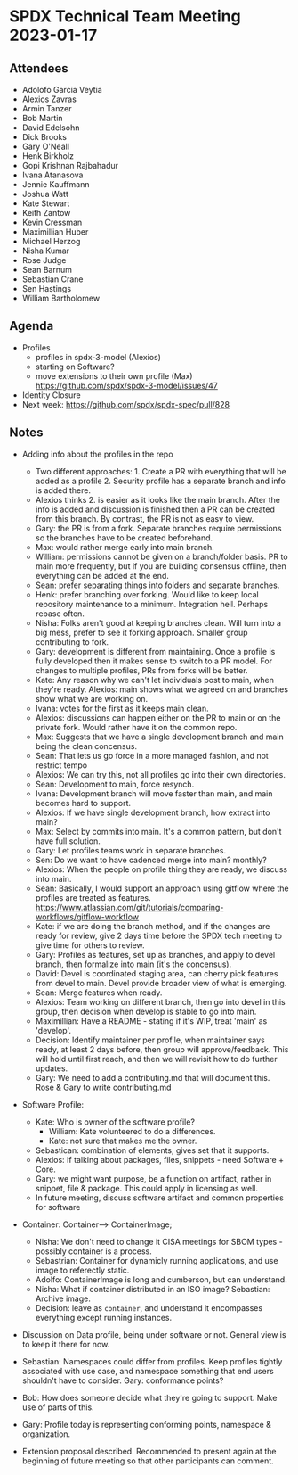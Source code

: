 # SPDX Technical Team Meeting 2023-01-17 

## Attendees
* Adolofo Garcia Veytia
* Alexios Zavras
* Armin Tanzer
* Bob Martin
* David Edelsohn
* Dick Brooks
* Gary O'Neall
* Henk Birkholz
* Gopi Krishnan Rajbahadur
* Ivana Atanasova
* Jennie Kauffmann
* Joshua Watt
* Kate Stewart
* Keith Zantow
* Kevin Cressman
* Maximillian Huber
* Michael Herzog
* Nisha Kumar
* Rose Judge
* Sean Barnum
* Sebastian Crane
* Sen Hastings
* William Bartholomew

## Agenda
* Profiles
  * profiles in spdx-3-model (Alexios) 
  * starting on Software?
  * move extensions to their own profile (Max) https://github.com/spdx/spdx-3-model/issues/47
* Identity Closure
* Next week: https://github.com/spdx/spdx-spec/pull/828

## Notes
* Adding info about the profiles in the repo
  * Two different approaches: 1. Create a PR with everything that will be added as a profile 2. Security profile has a separate branch and info is added there.
  * Alexios thinks 2. is easier as it looks like the main branch. After the info is added and discussion is finished then a PR can be created from this branch. By contrast, the PR is not as easy to view.
  * Gary: the PR is from a fork. Separate branches require permissions so the branches have to be created beforehand.
  * Max: would rather merge early into main branch.
  * William: permissions cannot be given on a branch/folder basis. PR to main more frequently, but if you are building consensus offline, then everything can be added at the end.
  * Sean: prefer separating things into folders and separate branches.
  * Henk: prefer branching over forking. Would like to keep local repository maintenance to a minimum. Integration hell. Perhaps rebase often.
   * Nisha:  Folks aren't good at keeping branches clean.   Will turn into a big mess, prefer to see it forking approach.  Smaller group contributing to fork. 
   * Gary: development is different from maintaining. Once a profile is fully developed then it makes sense to switch to a PR model. For changes to multiple profiles, PRs from forks will be better.
   * Kate: Any reason why we can't let individuals post to main, when they're ready. 
   Alexios: main shows what we agreed on and branches show what we are working on.
   * Ivana: votes for the first as it keeps main clean.
   * Alexios: discussions can  happen either on the PR to main or on the private fork. Would rather have it on the common repo.
   * Max: Suggests that we have a single development branch and main being the clean concensus.   
   * Sean: That lets us go force in a more managed fashion, and not restrict tempo
   * Alexios:  We can try this,   not all profiles go into their own directories.   
   * Sean: Development to main,  force resynch.
   * Ivana: Development branch will move faster than main, and main becomes hard to support. 
   * Alexios: If we have single development branch, how extract into main?
   * Max: Select by commits into main.   It's a common pattern, but don't have full solution. 
   * Gary: Let profiles teams work in separate branches. 
   * Sen: Do we want to have cadenced merge into main?   monthly? 
   * Alexios: When the people on profile thing they are ready, we discuss into main.  
   * Sean: Basically, I would support an approach using gitflow where the profiles are treated as features. https://www.atlassian.com/git/tutorials/comparing-workflows/gitflow-workflow 
   * Kate: if we are doing the branch method, and if the changes are ready for review, give 2 days time before the SPDX tech meeting to give time for others to review.
   * Gary:  Profiles as features,  set up as branches, and apply to devel branch,  then formalize into main (it's the concensus).   
   * David: Devel is coordinated staging area, can cherry pick features from devel to main.   Devel provide broader view of what is emerging. 
   * Sean: Merge features when ready.
   * Alexios: Team working on different branch, then go into devel in this group,  then decision when develop is stable to go into main. 
   * Maximillian: Have a README - stating if it's WIP,   treat 'main' as 'develop'.
   * Decision:  Identify maintainer per profile,  when maintainer says ready,  at least 2 days before,  then group will approve/feedback.   This will hold until first reach, and then we will revisit how to do further updates.  
   * Gary: We need to add a contributing.md that will document this.   Rose & Gary to write contributing.md
   
* Software Profile:
    * Kate: Who is owner of the software profile?
       * William:  Kate volunteered to do a differences.
       * Kate: not sure that makes me the owner. 
    * Sebastican:  combination of elements, gives set that it supports. 
    * Alexios: If talking about packages, files, snippets - need Software + Core.
    * Gary: we might want purpose, be a function on artifact, rather in snippet, file & package.    This could apply in licensing as well.   
    * In future meeting,  discuss software artifact and common properties for software
    
* Container:   Container--> ContainerImage;   
   * Nisha:  We don't need to change it CISA meetings for SBOM types - possibly container is a process.
   * Sebastrian: Container for dynamicly running applications,  and use image to referectly static.
   * Adolfo: ContainerImage is long and cumberson, but can understand.
   * Nisha: What if container distributed in an ISO image?   Sebastian:  Archive image.
   * Decision:  leave as `container`, and understand it encompasses everything except running instances. 

* Discussion on Data profile, being under software or not.   General view is to keep it there for now.
* Sebastian:  Namespaces could differ from profiles.   Keep profiles tightly associated with use case, and namespace something that end users shouldn't have to consider.   Gary: conformance points?
* Bob: How does someone decide what they're going to support.   Make use of parts of this. 
* Gary:  Profile today is representing conforming points, namespace & organization.

* Extension proposal described. Recommended to present again at the beginning of future meeting so that other participants can comment.
